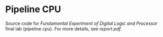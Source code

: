# Pipeline CPU

Source code for *Fundamental Experiment of Digital Logic and Processor* final lab (pipeline cpu). For more details, see *report.pdf*.